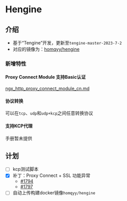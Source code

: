 # Hengine

## 介绍

- 基于“Tengine”开发，更新至`tengine-master-2023-7-2`
- 对应的镜像为：[homqyy/hengine](https://hub.docker.com/r/homqyy/hengine)

### 新增特性

#### Proxy Connect Module 支持Basic认证

[ngx_http_proxy_connect_module_cn.md](./docs/modules/ngx_http_proxy_connect_module_cn.md)

#### 协议转换

可以在`tcp`、`udp`和`udp+kcp`之间任意转换协议

#### 支持KCP代理

手册暂未提供

## 计划

- [ ] kcp测试脚本
- [x] 补丁：Proxy Connect + SSL 功能异常
    - [#1794](https://github.com/alibaba/tengine/issues/1794)
    - [#1797](https://github.com/alibaba/tengine/pull/1797/files)
- [ ] 自动上传构建docker镜像`homqyy/hengine`
